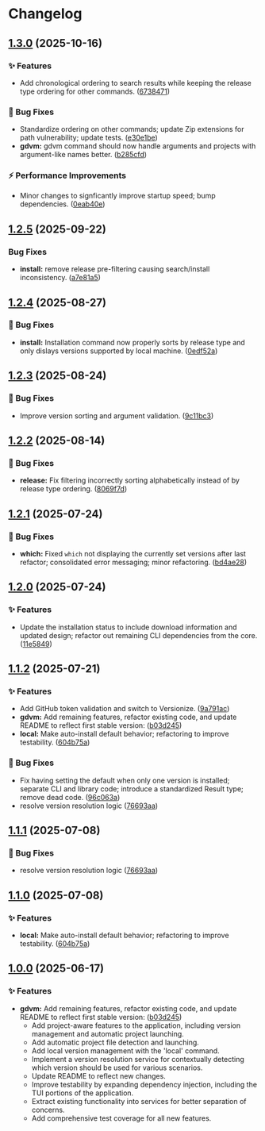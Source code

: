 # Changelog

<a name="1.3.0"></a>
## [1.3.0](https://github.com/patricktcoakley/gdvm/releases/tag/v1.3.0) (2025-10-16)

### ✨ Features

* Add chronological ordering to search results while keeping the release type ordering for other commands. ([6738471](https://github.com/patricktcoakley/gdvm/commit/6738471576e9829b9ae220d43022d94a984cbb30))

### 🐛 Bug Fixes

* Standardize ordering on other commands; update Zip extensions for path vulnerability; update tests. ([e30e1be](https://github.com/patricktcoakley/gdvm/commit/e30e1be5fec86458ff7a73f39c20b9465d367210))
* **gdvm:** gdvm command should now handle arguments and projects with argument-like names better. ([b285cfd](https://github.com/patricktcoakley/gdvm/commit/b285cfda712d5903c1a0e1a9cc30f92a0379c074))

### ⚡ Performance Improvements

* Minor changes to signficantly improve startup speed; bump dependencies. ([0eab40e](https://github.com/patricktcoakley/gdvm/commit/0eab40e83e98bc7426fbe88072c3f2c89b0c2086))

<a name="1.2.5"></a>
## [1.2.5](https://www.github.com//patricktcoakley/gdvm/releases/tag/v1.2.5) (2025-09-22)

### Bug Fixes

* **install:** remove release pre-filtering causing search/install inconsistency. ([a7e81a5](https://www.github.com//patricktcoakley/gdvm/commit/a7e81a5198539fbfc7538d631baf627209057987))

<a name="1.2.4"></a>
## [1.2.4](https://github.com/patricktcoakley/gdvm/releases/tag/v1.2.4) (2025-08-27)

### 🐛 Bug Fixes

* **install:** Installation command now properly sorts by release type and only dislays versions supported by local machine. ([0edf52a](https://github.com/patricktcoakley/gdvm/commit/0edf52a4b9afbb397c710387eb56058c4a79a89e))

<a name="1.2.3"></a>
## [1.2.3](https://github.com/patricktcoakley/gdvm/releases/tag/v1.2.3) (2025-08-24)

### 🐛 Bug Fixes

* Improve version sorting and argument validation. ([9c11bc3](https://github.com/patricktcoakley/gdvm/commit/9c11bc3e3733c7475d95461074179628a97588e3))

<a name="1.2.2"></a>
## [1.2.2](https://github.com/patricktcoakley/gdvm/releases/tag/v1.2.2) (2025-08-14)

### 🐛 Bug Fixes

* **release:** Fix filtering incorrectly sorting alphabetically instead of by release type ordering. ([8069f7d](https://github.com/patricktcoakley/gdvm/commit/8069f7d48546e0d5f4ceea4db0a79933527b0d41))

<a name="1.2.1"></a>
## [1.2.1](https://www.github.com/patricktcoakley/gdvm/releases/tag/v1.2.1) (2025-07-24)

### 🐛 Bug Fixes

* **which:** Fixed `which` not displaying the currently set versions after last refactor; consolidated error messaging; minor refactoring. ([bd4ae28](https://www.github.com/patricktcoakley/gdvm/commit/bd4ae282bbe02e41fee70bc01b38bdcbb859fde2))

<a name="1.2.0"></a>
## [1.2.0](https://github.com/patricktcoakley/gdvm/releases/tag/v1.2.0) (2025-07-24)

### ✨ Features

* Update the installation status to include download information and updated design; refactor out remaining CLI dependencies from the core. ([11e5849](https://github.com/patricktcoakley/gdvm/commit/11e5849665c8d896cd3d313adab9a83cb512ac0a))

<a name="1.1.2"></a>
## [1.1.2](https://github.com/patricktcoakley/gdvm/releases/tag/v1.1.2) (2025-07-21)

### ✨ Features

* Add GitHub token validation and switch to Versionize. ([9a791ac](https://github.com/patricktcoakley/gdvm/commit/9a791acedcfcb34f9c056910bda5d6fe3b28d165))
* **gdvm:** Add remaining features, refactor existing code, and update README to reflect first stable version: ([b03d245](https://github.com/patricktcoakley/gdvm/commit/b03d245001b8c15da0eb88837b9072e61f5f93b7))
* **local:** Make auto-install default behavior; refactoring to improve testability. ([604b75a](https://github.com/patricktcoakley/gdvm/commit/604b75a697ab078f5320ecd079dd68ca85f37ccc))

### 🐛 Bug Fixes

* Fix having setting the default when only one version is installed; separate CLI and library code; introduce a standardized Result type; remove dead code. ([96c063a](https://github.com/patricktcoakley/gdvm/commit/96c063a190b83a1ae1da9f6d5979443060bae8d1))
* resolve version resolution logic ([76693aa](https://github.com/patricktcoakley/gdvm/commit/76693aa112cb527271a3ad3a366cf69524fdf54c))

<a name="1.1.1"></a>
## [1.1.1](https://github.com/patricktcoakley/gdvm/releases/tag/v1.1.1) (2025-07-08)

### 🐛 Bug Fixes

* resolve version resolution logic ([76693aa](https://github.com/patricktcoakley/gdvm/commit/76693aa112cb527271a3ad3a366cf69524fdf54c))

<a name="1.1.0"></a>
## [1.1.0](https://github.com/patricktcoakley/gdvm/releases/tag/v1.1.0) (2025-07-08)

### ✨ Features

* **local:** Make auto-install default behavior; refactoring to improve testability. ([604b75a](https://github.com/patricktcoakley/gdvm/commit/604b75a697ab078f5320ecd079dd68ca85f37ccc))

<a name="1.0.0"></a>
## [1.0.0](https://github.com/patricktcoakley/gdvm/releases/tag/v1.0.0) (2025-06-17)

### ✨ Features

* **gdvm:** Add remaining features, refactor existing code, and update README to reflect first stable version: ([b03d245](https://github.com/patricktcoakley/gdvm/commit/b03d245001b8c15da0eb88837b9072e61f5f93b7))
  - Add project-aware features to the application, including version management and automatic project launching.
  - Add automatic project file detection and launching.
  - Add local version management with the 'local' command.
  - Implement a version resolution service for contextually detecting which version should be used for various scenarios.
  - Update README to reflect new changes.
  - Improve testability by expanding dependency injection, including the TUI portions of the application.
  - Extract existing functionality into services for better separation of concerns.
  - Add comprehensive test coverage for all new features.